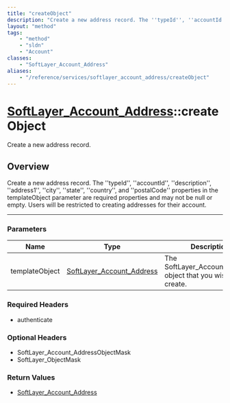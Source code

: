 ```yaml
---
title: "createObject"
description: "Create a new address record. The ''typeId'', ''accountId'', ''description'', ''address1'', ''city'', ''state'', ''countr... "
layout: "method"
tags:
    - "method"
    - "sldn"
    - "Account"
classes:
    - "SoftLayer_Account_Address"
aliases:
    - "/reference/services/softlayer_account_address/createObject"
---
```

# [SoftLayer_Account_Address](/reference/services/SoftLayer_Account_Address)::createObject


Create a new address record.


## Overview 
Create a new address record. The ''typeId'', ''accountId'', ''description'', ''address1'', ''city'', ''state'', ''country'', and ''postalCode'' properties in the templateObject parameter are required properties and may not be null or empty. Users will be restricted to creating addresses for their account. 

-----

### Parameters 
|Name | Type | Description |
| --- | --- | --- |
|templateObject| <a href='/reference/datatypes/SoftLayer_Account_Address'>SoftLayer_Account_Address </a>| The SoftLayer_Account_Address object that you wish to create.|


### Required Headers
* authenticate


### Optional Headers
* SoftLayer_Account_AddressObjectMask
* SoftLayer_ObjectMask

### Return Values
* <a href='/reference/datatypes/SoftLayer_Account_Address'>SoftLayer_Account_Address </a>




